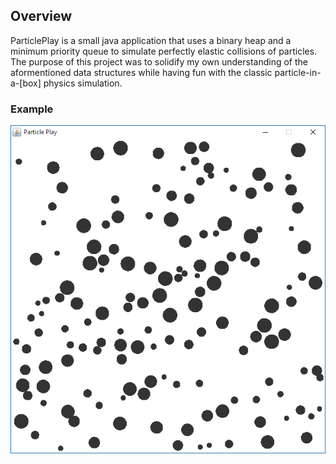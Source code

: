 ## Overview
ParticlePlay is a small java application that uses a binary heap and a minimum priority queue to simulate perfectly elastic collisions of particles. The purpose of this project was to solidify my own understanding of the aformentioned data structures while having fun with the classic particle-in-a-[box] physics simulation.

### Example
![static example](https://raw.githubusercontent.com/delRyan/ParticlePlay/master/img/example-static.PNG)
